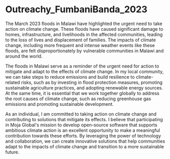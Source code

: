 # Outreachy_FumbaniBanda_2023

The March 2023 floods in Malawi have highlighted the urgent need to take action on climate change. These floods have caused significant damage to homes, infrastructure, and livelihoods in the affected communities, leading to the loss of lives and displacement of families. The impacts of climate change, including more frequent and intense weather events like these floods, are felt disproportionately by vulnerable communities in Malawi and around the world.

The floods in Malawi serve as a reminder of the urgent need for action to mitigate and adapt to the effects of climate change. In my local community, we can take steps to reduce emissions and build resilience to climate-related risks, such as by investing in flood protection measures, promoting sustainable agriculture practices, and adopting renewable energy sources. At the same time, it is essential that we work together globally to address the root causes of climate change, such as reducing greenhouse gas emissions and promoting sustainable development.

As an individual, I am committed to taking action on climate change and contributing to solutions that mitigate its effects. I believe that participating in Moja Global's mission to develop open-source software that supports ambitious climate action is an excellent opportunity to make a meaningful contribution towards these efforts. By leveraging the power of technology and collaboration, we can create innovative solutions that help communities adapt to the impacts of climate change and transition to a more sustainable future.